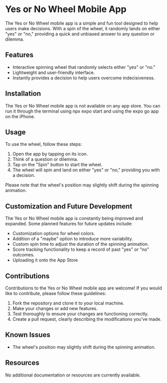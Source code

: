 # Yes or No Wheel Mobile App

The Yes or No Wheel mobile app is a simple and fun tool designed to help users make decisions. With a spin of the wheel, it randomly lands on either "yes" or "no," providing a quick and unbiased answer to any question or dilemma.

## Features

- Interactive spinning wheel that randomly selects either "yes" or "no."
- Lightweight and user-friendly interface.
- Instantly provides a decision to help users overcome indecisiveness.

## Installation

The Yes or No Wheel mobile app is not available on any app store. You can run it through the terminal using npx expo start and using the expo go app on the iPhone.

## Usage

To use the wheel, follow these steps:

1. Open the app by tapping on its icon.
2. Think of a question or dilemma.
3. Tap on the "Spin" button to start the wheel.
4. The wheel will spin and land on either "yes" or "no," providing you with a decision.

Please note that the wheel's position may slightly shift during the spinning animation.

## Customization and Future Development

The Yes or No Wheel mobile app is constantly being improved and expanded. Some planned features for future updates include:

- Customization options for wheel colors.
- Addition of a "maybe" option to introduce more variability.
- Custom spin time to adjust the duration of the spinning animation.
- Score tracking functionality to keep a record of past "yes" or "no" outcomes.
- Uploading it onto the App Store

## Contributions

Contributions to the Yes or No Wheel mobile app are welcome! If you would like to contribute, please follow these guidelines:

1. Fork the repository and clone it to your local machine.
2. Make your changes or add new features.
3. Test thoroughly to ensure your changes are functioning correctly.
4. Create a pull request, clearly describing the modifications you've made.

## Known Issues

- The wheel's position may slightly shift during the spinning animation.

## Resources

No additional documentation or resources are currently available.
